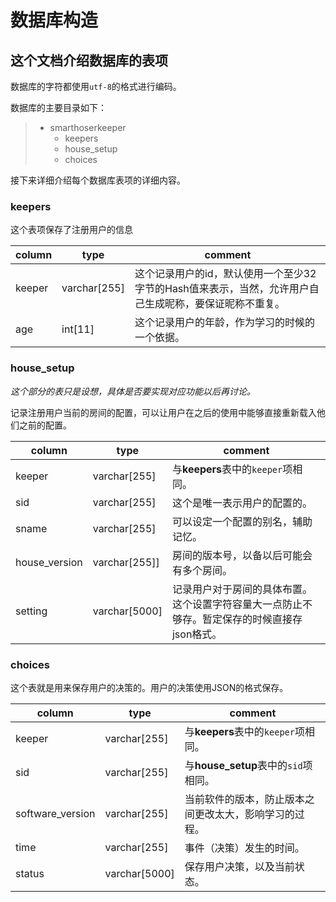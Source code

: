 # 数据库构造
## 这个文档介绍数据库的表项

数据库的字符都使用`utf-8`的格式进行编码。

数据库的主要目录如下：
> - smarthoserkeeper
>    - keepers 
>    - house_setup
>    - choices

接下来详细介绍每个数据库表项的详细内容。

### **keepers**

这个表项保存了注册用户的信息

| column | type | comment |
| - | - | - |
| keeper | varchar\[255\] | 这个记录用户的id，默认使用一个至少32字节的Hash值来表示，当然，允许用户自己生成昵称，要保证昵称不重复。|
| age | int\[11\] | 这个记录用户的年龄，作为学习的时候的一个依据。 |

### **house_setup**

*这个部分的表只是设想，具体是否要实现对应功能以后再讨论。*

记录注册用户当前的房间的配置，可以让用户在之后的使用中能够直接重新载入他们之前的配置。

| column | type | comment |
| - | - | - |
| keeper | varchar\[255\] | 与**keepers**表中的`keeper`项相同。|
| sid | varchar\[255\] | 这个是唯一表示用户的配置的。|
| sname | varchar\[255\] | 可以设定一个配置的别名，辅助记忆。|
| house_version | varchar\[255\]]| 房间的版本号，以备以后可能会有多个房间。 |
| setting | varchar\[5000\] | 记录用户对于房间的具体布置。这个设置字符容量大一点防止不够存。暂定保存的时候直接存json格式。 |


### **choices**

这个表就是用来保存用户的决策的。用户的决策使用JSON的格式保存。

| column | type | comment |
| - | - | - |
| keeper | varchar\[255\] | 与**keepers**表中的`keeper`项相同。 |
| sid | varchar\[255\] | 与**house_setup**表中的`sid`项相同。 |
| software_version | varchar\[255\] | 当前软件的版本，防止版本之间更改太大，影响学习的过程。 |
| time | varchar\[255\] | 事件（决策）发生的时间。 |
| status | varchar\[5000\] | 保存用户决策，以及当前状态。 |
